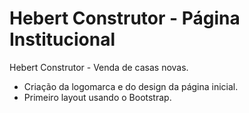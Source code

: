 # Hebert Construtor - Página Institucional

Hebert Construtor - Venda de casas novas. 

- Criação da logomarca e do design da página inicial.
- Primeiro layout usando o Bootstrap.

